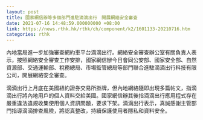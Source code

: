 ```yaml
---
layout: post
title: 國家網信辦等多個部門進駐滴滴出行　開展網絡安全審查
date: 2021-07-16 14:48:59.000000000 +08:00
link: https://news.rthk.hk/rthk/ch/component/k2/1601133-20210716.htm
categories: rthk
---
```


內地當局進一步加強審查網約車平台滴滴出行。網絡安全審查辦公室有關負責人表示，按照網絡安全審查工作安排，國家網信辦今日會同公安部、國家安全部、自然資源部、交通運輸部、稅務總局、市場監管總局等部門聯合進駐滴滴出行科技有限公司，開展網絡安全審查。

滴滴出行上月底在美國紐約證券交易所掛牌，但內地網絡隨即出現多篇帖文，指滴滴出行將內地用戶的個人資料交給美國。國家網信辦其後指滴滴出行應用程式存在嚴重違法違規收集使用個人資訊問題，要求下架。滴滴出行表示，真誠感謝主管部門指導滴滴排查風險，將認真整改，持續保護使用者隱私和資料安全。
